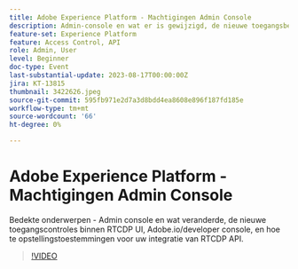 ```yaml
---
title: Adobe Experience Platform - Machtigingen Admin Console
description: Admin-console en wat er is gewijzigd, de nieuwe toegangsbesturingselementen binnen de RTCDP-interface, Adobe.io/developer-console en hoe u machtigingen instelt voor uw RTCDP API-integratie.
feature-set: Experience Platform
feature: Access Control, API
role: Admin, User
level: Beginner
doc-type: Event
last-substantial-update: 2023-08-17T00:00:00Z
jira: KT-13815
thumbnail: 3422626.jpeg
source-git-commit: 595fb971e2d7a3d8bdd4ea8608e896f187fd185e
workflow-type: tm+mt
source-wordcount: '66'
ht-degree: 0%

---
```


# Adobe Experience Platform - Machtigingen Admin Console

Bedekte onderwerpen - Admin console en wat veranderde, de nieuwe toegangscontroles binnen RTCDP UI, Adobe.io/developer console, en hoe te opstellingstoestemmingen voor uw integratie van RTCDP API.

>[!VIDEO](https://video.tv.adobe.com/v/3422626/?learn=on)
